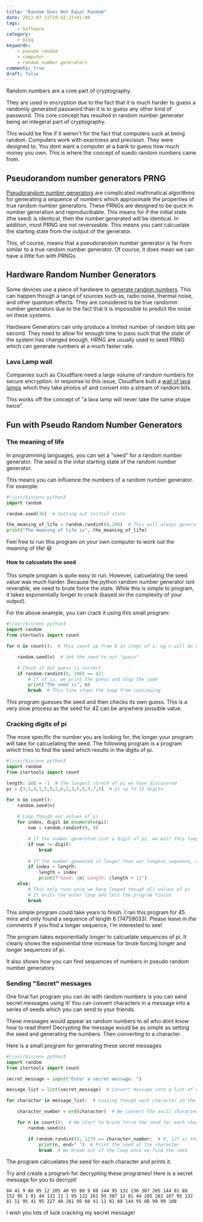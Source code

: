```yaml
---
title: "Random Does Not Equal Random"
date: 2022-07-21T18:42:22+01:00
tags:
    - Software
category:
    - blog
keywords:
    - pseudo random
    - computer
    - random number generators
comments: true
draft: false
---
```

Random numbers are a core part of cryptography.

They are used in encryption due to the fact that it is much harder to guess a randomly generated password than it is to guess any other kind of password.
This core concept has resulted in random number generater being an integeral part of cryptography.

This would be fine if it weren't for the fact that computers suck at being random.
Computers work with exactness and precision. They were designed to.
You dont want a computer at a bank to guess how much money you own.
This is where the concept of suedo random numbers came from.

## Pseudorandom number generators PRNG

[Pseudorandom number generators](https://en.wikipedia.org/wiki/Pseudorandom_number_generator) are complicated mathmatical algorithms for generating a sequence of numbers which approximate the properties of true random number generators.
These PRNGs are designed to be quick in number generation and reproducibable. This means for if the initial state (the seed) is identical, then
the number generated will be identical. 
In addition, most PRNG are not reverseable. This means you cant calcuelate the starting state from the output of the generator.

This, of course, means that a pseudorandom number generator is far from similar to a true random number generator.
Of course, it does mean we can have a little fun with PRNGs.

## Hardware Random Number Generators

Some devices use a piece of hardware to [generate random numbers](https://en.wikipedia.org/wiki/Hardware_random_number_generator).
This can happen though a range of sources such as, radio noise, thermal noise, and other quantum effects.
They are considered to be true randomm number generators due to the fact that it is impossible to predict the noise on these systems.

Hardware Generators can only produce a limited number of random bits per second. They need to allow for enough time to pass such that the state of the system has changed enough. HRNG are usually used to seed PRNG which can generate numbers at a much faster rate.

### Lava Lamp wall

Companies such as Cloudflare need a large volume of random numbers for secure encryption.
In response to this issue, Cloudflare built a [wall of lava lamps](https://www.cloudflare.com/learning/ssl/lava-lamp-encryption/) which they take photos of and convert into a stream of random bits.

This works off the concept of "a lava lamp will never take the same shape twice".

## Fun with Pseudo Random Number Generators

### The meaning of life

In programming languages, you can set a "seed" for a random number generator.
The seed is the inital starting state of the random number generator.

This means you can influence the numbers of a random number generator.
For example:

```python
#!/usr/bin/env python3
import random

random.seed(36)  # Setting out initial state

the_meaning_of_life = random.randint(0,100)  # This will always generate the same value
print("The meaning of life is", the_meaning_of_life)
```

Feel free to run this program on your own computer to work out the meaning of life! :smile:

#### How to calcuelate the seed

This simple program is quite easy to run. However, calcuelating the seed value was much harder.
Because the python random number generator isnt reverable, we need to brute force the state.
While this is simple to program, it takes exponentially longer to crack (based on the complexity of your output).

For the above example, you can crack it using this small program:

```python
#!/usr/bin/env python3
import random
from itertools import count

for n in count():  # This count up from 0 in steps of 1. eg n will be 0, 1, 2, 3, 4 ...

    random.seed(n)  # Set the seed to out "guess"

    # Check if out guess is correct
    if random.randint(0, 100) == 42:
        # If it is, we print the guess and stop the code
        print("The seed is", n)
        break  # This line stops the loop from continuing
```

This program guesses the seed and then checks its own guess.
This is a very slow process as the seed for 42 can be anywhere possible value.

### Cracking digits of pi

The more specific the number you are looking for, the longer your program will take for calcuelating the seed.
The following program is a program which tries to find the seed which results in the digits of pi.

```python
#!/usr/bin/env python3
import random
from itertools import count

length: int = -1  # The longest strech of pi we have discovered
pi = [3,1,4,1,5,9,2,6,5,3,5,8,9,7,9]  # pi up to 15 digits

for n in count():
    random.seed(n)
    
    # Loop though our values of pi
    for index, digit in enumerate(pi):
        num = random.randint(0, 9)

        # If the number generated isnt a digit of pi, we exit this loop
        if num != digit:
            break
        
        # If the number geneated is longer than our longest sequence, we print the value and save its length
        if index > length:
            length = index
            print(f"Seed: {n} Length: {length + 1}")
    else:
        # This only runs once we have looped though all values of pi
        # It exits the outer loop and lets the program finish
        break
```

This simple program could take years to finish. I ran this program for 45 mins and only found a sequence of length 8 (74759033). Please leave in the comments if you find a longer sequence, I'm interested to see!

The program takes exponentially longer to calcuelate sequences of pi.
It clearly shows the exponential time increase for brute forcing longer and longer sequences of pi.

It also shows how you can find sequences of numbers in pseudo random number generators


### Sending "Secret" messages

One final fun program you can do with random numbers is you can send secret messages using it!
You can convert characters in a message into a series of seeds which you can send to your friends.

These messages would appear as random numbers to all who dont know how to read them!
Decrypting the message would be as simple as setting the seed and generating the numbers. Then converting to a character.

Here is a small program for generating these secret messages

```python
#!/usr/bin/env python3
import random
from itertools import count

secret_message = input("Enter a secret message: ")

message_list = list(secret_message)  # Convert message into a list of characters

for character in message_list:  # Looping though each character in the message

    character_number = ord(character)  # We convert the ascii character into its number

    for n in count():  # We start to brute force the seed for each character
        random.seed(n)

        if random.randint(0, 127) == character_number:  # 0, 127 is the range of ascii characters
            print(n, end=" ")  # Print the seed of the character
            break  # We break out of the loop once we find the seed
```

The program calcuelates the seed for each character and prints it.

Try and create a program for decrypting these programes!
Here is a secret message for you to decrypt!

`84 41 9 88 95 12 205 40 95 88 9 88 144 95 132 136 387 205 144 81 88 152 95 1 81 44 132 11 1 95 132 261 95 387 12 81 44 205 261 107 95 132 81 11 95 41 95 227 40 261 95 88 41 11 81 88 144 95 88 99 99 108`

I wish you lots of luck cracking my secret message!
